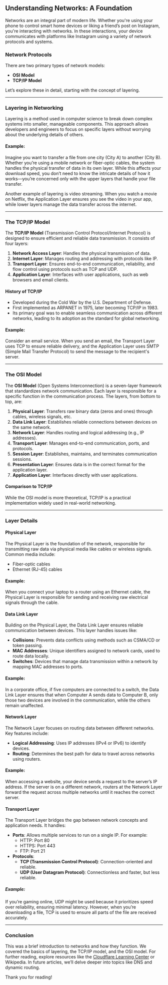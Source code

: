 ## Understanding Networks: A Foundation

Networks are an integral part of modern life. Whether you're using your phone to control smart home devices or liking a friend’s post on Instagram, you're interacting with networks. In these interactions, your device communicates with platforms like Instagram using a variety of network protocols and systems.

### Network Protocols

There are two primary types of network models:
- **OSI Model**
- **TCP/IP Model**

Let’s explore these in detail, starting with the concept of layering.

---

### Layering in Networking
Layering is a method used in computer science to break down complex systems into smaller, manageable components. This approach allows developers and engineers to focus on specific layers without worrying about the underlying details of others.

#### Example:
Imagine you want to transfer a file from one city (City A) to another (City B). Whether you’re using a mobile network or fiber-optic cables, the system handles the physical transfer of data in its own layer. While this affects your download speed, you don’t need to know the intricate details of how it works—you’re concerned only with the upper layers that handle your file transfer.

Another example of layering is video streaming. When you watch a movie on Netflix, the Application Layer ensures you see the video in your app, while lower layers manage the data transfer across the internet.

---

### The TCP/IP Model
The **TCP/IP Model** (Transmission Control Protocol/Internet Protocol) is designed to ensure efficient and reliable data transmission. It consists of four layers:

1. **Network Access Layer**: Handles the physical transmission of data.
2. **Internet Layer**: Manages routing and addressing with protocols like IP.
3. **Transport Layer**: Ensures end-to-end communication, reliability, and flow control using protocols such as TCP and UDP.
4. **Application Layer**: Interfaces with user applications, such as web browsers and email clients.

#### History of TCP/IP
- Developed during the Cold War by the U.S. Department of Defense.
- First implemented as ARPANET in 1975, later becoming TCP/IP in 1983.
- Its primary goal was to enable seamless communication across different networks, leading to its adoption as the standard for global networking.

#### Example:
Consider an email service. When you send an email, the Transport Layer uses TCP to ensure reliable delivery, and the Application Layer uses SMTP (Simple Mail Transfer Protocol) to send the message to the recipient's server.

---

### The OSI Model
The **OSI Model** (Open Systems Interconnection) is a seven-layer framework that standardizes network communication. Each layer is responsible for a specific function in the communication process. The layers, from bottom to top, are:

1. **Physical Layer**: Transfers raw binary data (zeros and ones) through cables, wireless signals, etc.
2. **Data Link Layer**: Establishes reliable connections between devices on the same network.
3. **Network Layer**: Handles routing and logical addressing (e.g., IP addresses).
4. **Transport Layer**: Manages end-to-end communication, ports, and protocols.
5. **Session Layer**: Establishes, maintains, and terminates communication sessions.
6. **Presentation Layer**: Ensures data is in the correct format for the application layer.
7. **Application Layer**: Interfaces directly with user applications.

#### Comparison to TCP/IP
While the OSI model is more theoretical, TCP/IP is a practical implementation widely used in real-world networking.

---

### Layer Details

#### Physical Layer
The Physical Layer is the foundation of the network, responsible for transmitting raw data via physical media like cables or wireless signals. Common media include:
- Fiber-optic cables
- Ethernet (RJ-45) cables

#### Example:
When you connect your laptop to a router using an Ethernet cable, the Physical Layer is responsible for sending and receiving raw electrical signals through the cable.

#### Data Link Layer
Building on the Physical Layer, the Data Link Layer ensures reliable communication between devices. This layer handles issues like:
- **Collisions**: Prevents data conflicts using methods such as CSMA/CD or token passing.
- **MAC Addresses**: Unique identifiers assigned to network cards, used to route data locally.
- **Switches**: Devices that manage data transmission within a network by mapping MAC addresses to ports.

#### Example:
In a corporate office, if five computers are connected to a switch, the Data Link Layer ensures that when Computer A sends data to Computer B, only those two devices are involved in the communication, while the others remain unaffected.

#### Network Layer
The Network Layer focuses on routing data between different networks. Key features include:
- **Logical Addressing**: Uses IP addresses (IPv4 or IPv6) to identify devices.
- **Routing**: Determines the best path for data to travel across networks using routers.

#### Example:
When accessing a website, your device sends a request to the server’s IP address. If the server is on a different network, routers at the Network Layer forward the request across multiple networks until it reaches the correct server.

#### Transport Layer
The Transport Layer bridges the gap between network concepts and application needs. It handles:
- **Ports**: Allows multiple services to run on a single IP. For example:
  - HTTP: Port 80
  - HTTPS: Port 443
  - FTP: Port 21
- **Protocols**:
  - **TCP (Transmission Control Protocol)**: Connection-oriented and reliable.
  - **UDP (User Datagram Protocol)**: Connectionless and faster, but less reliable.

##### Example:
If you’re gaming online, UDP might be used because it prioritizes speed over reliability, ensuring minimal latency. However, when you’re downloading a file, TCP is used to ensure all parts of the file are received accurately.

---

### Conclusion
This was a brief introduction to networks and how they function. We covered the basics of layering, the TCP/IP model, and the OSI model. For further reading, explore resources like the [Cloudflare Learning Center](https://www.cloudflare.com/learning/network-layer/what-is-the-network-layer/) or Wikipedia. In future articles, we’ll delve deeper into topics like DNS and dynamic routing.

Thank you for reading!

